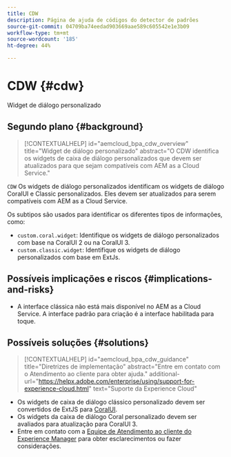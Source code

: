 ```yaml
---
title: CDW
description: Página de ajuda de códigos do detector de padrões
source-git-commit: 04709ba74eedad903669aae589c605542e1e3b09
workflow-type: tm+mt
source-wordcount: '185'
ht-degree: 44%

---
```


# CDW {#cdw}

Widget de diálogo personalizado

## Segundo plano {#background}

>[!CONTEXTUALHELP]
>id="aemcloud_bpa_cdw_overview"
>title="Widget de diálogo personalizado"
>abstract="O CDW identifica os widgets de caixa de diálogo personalizados que devem ser atualizados para que sejam compatíveis com AEM as a Cloud Service."

`CDW`  Os widgets de diálogo personalizados identificam os widgets de diálogo CoralUI e Classic personalizados. Eles devem ser atualizados para serem compatíveis com AEM as a Cloud Service.

Os subtipos são usados para identificar os diferentes tipos de informações, como:

* `custom.coral.widget`: Identifique os widgets de diálogo personalizados com base na CoralUI 2 ou na CoralUI 3.
* `custom.classic.widget`: Identifique os widgets de diálogo personalizados com base em ExtJs.

## Possíveis implicações e riscos {#implications-and-risks}

* A interface clássica não está mais disponível no AEM as a Cloud Service. A interface padrão para criação é a interface habilitada para toque.

## Possíveis soluções {#solutions}

>[!CONTEXTUALHELP]
>id="aemcloud_bpa_cdw_guidance"
>title="Diretrizes de implementação"
>abstract="Entre em contato com o Atendimento ao cliente para obter ajuda."
>additional-url="https://helpx.adobe.com/enterprise/using/support-for-experience-cloud.html" text="Suporte da Experience Cloud"

* Os widgets de caixa de diálogo clássico personalizado devem ser convertidos de ExtJS para [CoralUI](https://developer.adobe.com/experience-manager/reference-materials/6-5/coral-ui/coralui3/getting-started.html).
* Os widgets da caixa de diálogo Coral personalizado devem ser avaliados para atualização para CoralUI 3.
* Entre em contato com a [Equipe de Atendimento ao cliente do Experience Manager](https://helpx.adobe.com/br/enterprise/using/support-for-experience-cloud.html) para obter esclarecimentos ou fazer considerações.
